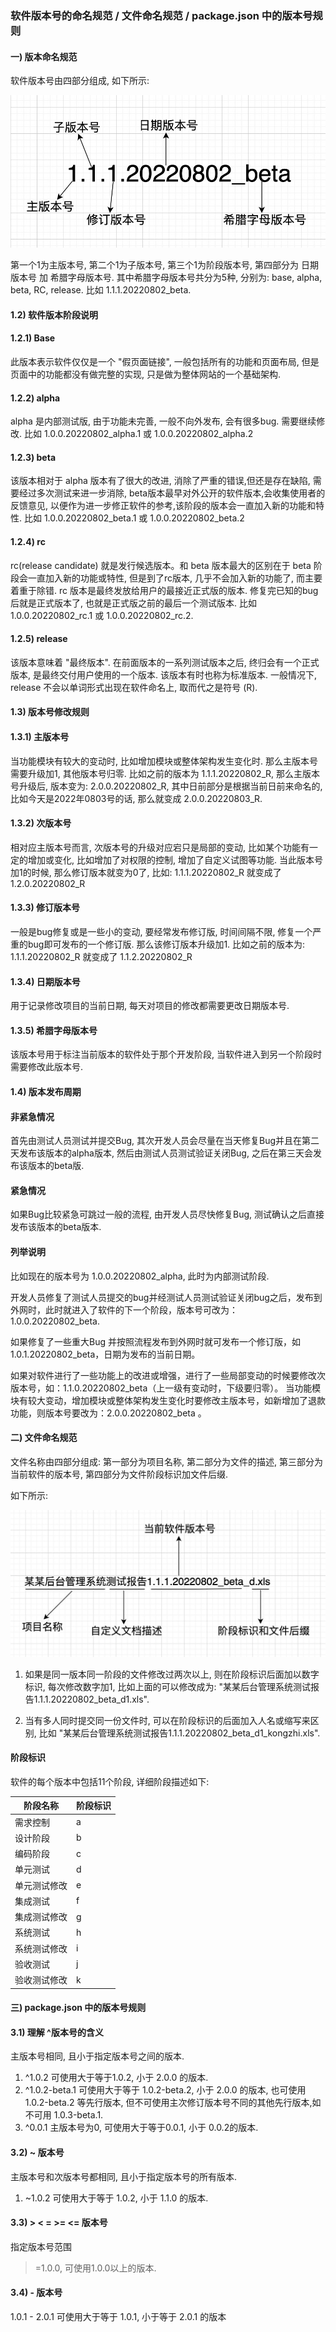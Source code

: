 
### 软件版本号的命名规范 / 文件命名规范 / package.json 中的版本号规则

#### 一) 版本命名规范

  软件版本号由四部分组成, 如下所示:

<img src="https://raw.githubusercontent.com/kongzhi0707/front-end-learn/master/beta/images/1.jpg" /> <br />

  第一个1为主版本号, 第二个1为子版本号, 第三个1为阶段版本号, 第四部分为 日期版本号 加 希腊字母版本号. 其中希腊字母版本号共分为5种, 分别为: base, alpha, beta, RC, release. 比如 1.1.1.20220802_beta.

#### 1.2) 软件版本阶段说明

#### 1.2.1) Base

  此版本表示软件仅仅是一个 "假页面链接", 一般包括所有的功能和页面布局, 但是页面中的功能都没有做完整的实现, 只是做为整体网站的一个基础架构.

#### 1.2.2) alpha

  alpha 是内部测试版, 由于功能未完善, 一般不向外发布, 会有很多bug. 需要继续修改.  比如 1.0.0.20220802_alpha.1 或 1.0.0.20220802_alpha.2

#### 1.2.3) beta

  该版本相对于 alpha 版本有了很大的改进, 消除了严重的错误,但还是存在缺陷, 需要经过多次测试来进一步消除, beta版本最早对外公开的软件版本,会收集使用者的反馈意见, 以便作为进一步修正软件的参考,该阶段的版本会一直加入新的功能和特性. 比如 1.0.0.20220802_beta.1 或 1.0.0.20220802_beta.2

#### 1.2.4) rc

  rc(release candidate) 就是发行候选版本。和 beta 版本最大的区别在于 beta 阶段会一直加入新的功能或特性, 但是到了rc版本, 几乎不会加入新的功能了, 而主要着重于除错. rc 版本是最终发放给用户的最接近正式版的版本. 修复完已知的bug后就是正式版本了, 也就是正式版之前的最后一个测试版本. 比如 1.0.0.20220802_rc.1 或 1.0.0.20220802_rc.2.

#### 1.2.5) release

  该版本意味着 "最终版本". 在前面版本的一系列测试版本之后, 终归会有一个正式版本, 是最终交付用户使用的一个版本. 该版本有时也称为标准版本.
  一般情况下, release 不会以单词形式出现在软件命名上, 取而代之是符号 (R).

#### 1.3) 版本号修改规则

#### 1.3.1) 主版本号

  当功能模块有较大的变动时, 比如增加模块或整体架构发生变化时. 那么主版本号需要升级加1, 其他版本号归零. 比如之前的版本为 1.1.1.20220802_R, 那么主版本号升级后, 版本变为: 2.0.0.20220802_R, 其中日前部分是根据当前日前来命名的, 比如今天是2022年0803号的话, 那么就变成 2.0.0.20220803_R.

#### 1.3.2) 次版本号

  相对应主版本号而言, 次版本号的升级对应宕只是局部的变动, 比如某个功能有一定的增加或变化, 比如增加了对权限的控制, 增加了自定义试图等功能. 当此版本号加1的时候, 那么修订版本就变为0了, 比如: 1.1.1.20220802_R 就变成了 1.2.0.20220802_R

#### 1.3.3) 修订版本号

  一般是bug修复或是一些小的变动, 要经常发布修订版, 时间间隔不限, 修复一个严重的bug即可发布的一个修订版. 那么该修订版本升级加1. 比如之前的版本为: 1.1.1.20220802_R 就变成了 1.1.2.20220802_R

#### 1.3.4) 日期版本号

  用于记录修改项目的当前日期, 每天对项目的修改都需要更改日期版本号.

#### 1.3.5) 希腊字母版本号

  该版本号用于标注当前版本的软件处于那个开发阶段, 当软件进入到另一个阶段时需要修改此版本号.

#### 1.4) 版本发布周期

#### 非紧急情况

  首先由测试人员测试并提交Bug, 其次开发人员会尽量在当天修复Bug并且在第二天发布该版本的alpha版本, 然后由测试人员测试验证关闭Bug, 之后在第三天会发布该版本的beta版.

#### 紧急情况

  如果Bug比较紧急可跳过一般的流程, 由开发人员尽快修复Bug, 测试确认之后直接发布该版本的beta版本.

#### 列举说明

  比如现在的版本号为 1.0.0.20220802_alpha, 此时为内部测试阶段.

  开发人员修复了测试人员提交的bug并经测试人员测试验证关闭bug之后，发布到外网时，此时就进入了软件的下一个阶段，版本号可改为：1.0.0.20220802_beta.

  如果修复了一些重大Bug 并按照流程发布到外网时就可发布一个修订版，如 1.0.1.20220802_beta，日期为发布的当前日期。

  如果对软件进行了一些功能上的改进或增强，进行了一些局部变动的时候要修改次版本号，如：1.1.0.20220802_beta（上一级有变动时，下级要归零）。
  当功能模块有较大变动，增加模块或整体架构发生变化时要修改主版本号，如新增加了退款功能，则版本号要改为：2.0.0.20220802_beta 。

#### 二) 文件命名规范

  文件名称由四部分组成: 第一部分为项目名称, 第二部分为文件的描述, 第三部分为当前软件的版本号, 第四部分为文件阶段标识加文件后缀.

  如下所示:

<img src="https://raw.githubusercontent.com/kongzhi0707/front-end-learn/master/beta/images/2.jpg" /> <br />

  1) 如果是同一版本同一阶段的文件修改过两次以上, 则在阶段标识后面加以数字标识, 每次修改数字加1, 比如上面的可以修改成为: "某某后台管理系统测试报告1.1.1.20220802_beta_d1.xls".

  2) 当有多人同时提交同一份文件时, 可以在阶段标识的后面加入人名或缩写来区别, 比如 "某某后台管理系统测试报告1.1.1.20220802_beta_d1_kongzhi.xls". 

#### 阶段标识

  软件的每个版本中包括11个阶段, 详细阶段描述如下:

|  阶段名称   | 阶段标识  |
|------------|---------|
| 需求控制    | a       |
| 设计阶段    | b       |
| 编码阶段    | c       |
| 单元测试    | d       |
| 单元测试修改 | e       |
| 集成测试    | f       |
| 集成测试修改 | g       |
| 系统测试    | h       |
| 系统测试修改 | i       |
| 验收测试    | j       |
| 验收测试修改 | k       |

#### 三) package.json 中的版本号规则

#### 3.1) 理解 ^版本号的含义

  主版本号相同, 且小于指定版本号之间的版本.

  1) ^1.0.2 可使用大于等于1.0.2, 小于 2.0.0 的版本.
  2) ^1.0.2-beta.1 可使用大于等于 1.0.2-beta.2, 小于 2.0.0 的版本, 也可使用 1.0.2-beta.2 等先行版本, 但不可使用主次修订版本号不同的其他先行版本,如不可用 1.0.3-beta.1.
  3) ^0.0.1 主版本号为0, 可使用大于等于0.0.1, 小于 0.0.2的版本.

#### 3.2) ~ 版本号

  主版本号和次版本号都相同, 且小于指定版本号的所有版本.

  1) ~1.0.2 可使用大于等于 1.0.2, 小于 1.1.0 的版本.

#### 3.3) > < = >= <= 版本号

  指定版本号范围

  >=1.0.0, 可使用1.0.0以上的版本.

#### 3.4) - 版本号

  1.0.1 - 2.0.1 可使用大于等于 1.0.1, 小于等于 2.0.1 的版本






